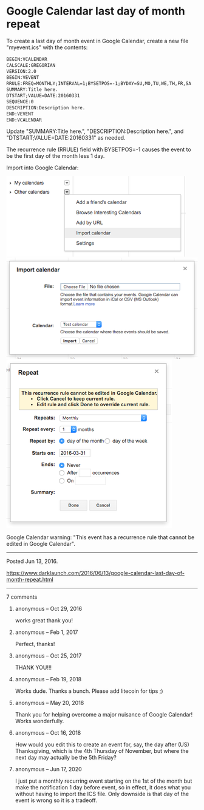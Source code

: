 # Google Calendar last day of month repeat

To create a last day of month event in Google Calendar, create a new file "myevent.ics" with the contents:

```
BEGIN:VCALENDAR
CALSCALE:GREGORIAN
VERSION:2.0
BEGIN:VEVENT
RRULE:FREQ=MONTHLY;INTERVAL=1;BYSETPOS=-1;BYDAY=SU,MO,TU,WE,TH,FR,SA
SUMMARY:Title here.
DTSTART;VALUE=DATE:20160331
SEQUENCE:0
DESCRIPTION:Description here.
END:VEVENT
END:VCALENDAR
```

Update "SUMMARY:Title here.", "DESCRIPTION:Description here.", and "DTSTART;VALUE=DATE:20160331" as needed.

The recurrence rule (RRULE) field with BYSETPOS=-1 causes the event to be the first day of the month less 1 day.

Import into Google Calendar:

<img alt="" src="/img/uploads/2016-06/google-calendar-import-calendar.png" />
<img alt="" src="/img/uploads/2016-06/google-calendar-import.png" />
<img alt="" src="/img/uploads/2016-06/google-calendar-event-repeat.png" />

Google Calendar warning: "This event has a recurrence rule that cannot be edited in Google Calendar".

---

Posted Jun 13, 2016.

https://www.darklaunch.com/2016/06/13/google-calendar-last-day-of-month-repeat.html

---

7 comments

<ol><li><div>

anonymous &ndash; Oct 29, 2016<div>

works great thank you!

</div></div></li><li><div>

anonymous &ndash; Feb 1, 2017<div>

Perfect, thanks!

</div></div></li><li><div>

anonymous &ndash; Oct 25, 2017<div>

THANK YOU!!!

</div></div></li><li><div>

anonymous &ndash; Feb 19, 2018<div>

Works dude. Thanks a bunch. Please add litecoin for tips ;)

</div></div></li><li><div>

anonymous &ndash; May 20, 2018<div>

Thank you for helping overcome a major nuisance of Google Calendar! Works wonderfully.

</div></div></li><li><div>

anonymous &ndash; Oct 16, 2018<div>

How would you edit this to create an event for, say, the day after (US) Thanksgiving, which is the 4th Thursday of November, but where the next day may actually be the 5th Friday?

</div></div></li><li><div>

anonymous &ndash; Jun 17, 2020<div>

I just put a monthly recurring event starting on the 1st of the month but make the notification 1 day before event, so in effect, it does what you without having to import the ICS file. Only downside is that day of the event is wrong so it is a tradeoff.

</div></div></li></ol>